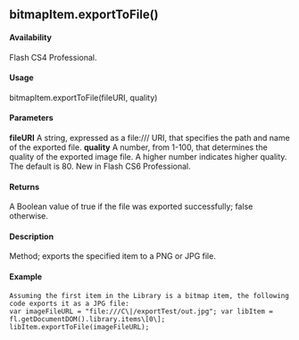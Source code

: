 ## bitmapItem.exportToFile()

#### Availability

Flash CS4 Professional.

#### Usage

bitmapItem.exportToFile(fileURI, quality)

#### Parameters

**fileURI** A string, expressed as a file:/// URI, that specifies the path and name of the exported file.
**quality** A number, from 1-100, that determines the quality of the exported image file. A higher number indicates higher quality. The default is 80. New in Flash CS6 Professional.

#### Returns

A Boolean value of true if the file was exported successfully; false otherwise.

#### Description

Method; exports the specified item to a PNG or JPG file.

#### Example

```
Assuming the first item in the Library is a bitmap item, the following code exports it as a JPG file:
var imageFileURL = "file:///C\|/exportTest/out.jpg"; var libItem = fl.getDocumentDOM().library.items\[0\]; libItem.exportToFile(imageFileURL);

```